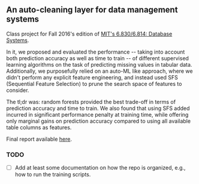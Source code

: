## An auto-cleaning layer for data management systems

Class project for Fall 2016's edition of [MIT's 6.830/6.814: Database Systems](http://db.csail.mit.edu/6.830/).

In it, we proposed and evaluated the performance -- taking into account both prediction accuracy as well as time to train -- of different supervised learning algorithms on the task of predicting missing values in tabular data.  Additionally, we purposefully relied on an auto-ML like approach, where we didn't perform any explicit feature engineering, and instead used SFS (Sequential Feature Selection) to prune the search space of features to consider.

The tl;dr was: random forests provided the best trade-off in terms of prediction accuracy and time to train.  We also found that using SFS added incurred in significant performance penalty at training time, while offering only marginal gains on prediction accuracy compared to using all available table columns as features.

Final report available [here](report.pdf).

### TODO
- [ ] Add at least some documentation on how the repo is organized, e.g., how to run the training scripts.
